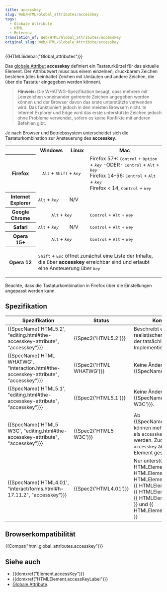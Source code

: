 ```yaml
---
title: accesskey
slug: Web/HTML/Global_attributes/accesskey
tags:
  - Globale Attribute
  - HTML
  - Referenz
translation_of: Web/HTML/Global_attributes/accesskey
original_slug: Web/HTML/Globale_Attribute/accesskey
---
```

{{HTMLSidebar("Global_attributes")}}

Das [globale Attribut](/de/docs/Web/HTML/Globale_Attribute) **accesskey** definiert ein Tastaturkürzel für das aktuelle Element. Der Attributwert muss aus einem einzelnen, druckbarem Zeichen bestehen (dies beinhaltet Zeichen mit Umlauten und andere Zeichen, die über die Tastatur eingegeben werden können).

> **Hinweis:** Die WHATWG-Spezifikation besagt, dass mehrere mit Leerzeichen voneinander getrennte Zeichen angegeben werden können und der Browser davon das erste unterstützte verwenden wird. Das funktioniert jedoch in den meisten Browsern nicht. In Internet Explorer und Edge wird das erste unterstützte Zeichen jedoch ohne Probleme verwendet, sofern es keine Konflikte mit anderen Befehlen gibt.

Je nach Browser und Betriebssystem unterscheidet sich die Tastaturkombination zur Ansteuerung des **accesskey**.

<table class="standard-table">
  <tbody>
    <tr>
      <th></th>
      <th>Windows</th>
      <th>Linux</th>
      <th>Mac</th>
    </tr>
    <tr>
      <th>Firefox</th>
      <td colspan="2" rowspan="1" style="text-align: center">
        <kbd>Alt</kbd> + <kbd>Shift</kbd> + <kbd><em>key</em></kbd>
      </td>
      <td>
        Firefox 57+: <kbd>Control</kbd> + <kbd>Option</kbd> +
        <kbd><em>key</em></kbd> -ODER- <kbd>Control</kbd> + <kbd>Alt</kbd> +
        <kbd><em>key</em></kbd
        ><br />Firefox 14–56: <kbd>Control</kbd> + <kbd>Alt</kbd> +
        <kbd><em>key</em></kbd
        ><br />Firefox &#x3C; 14, <kbd>Control</kbd> + <kbd><em>key</em></kbd>
      </td>
    </tr>
    <tr>
      <th>Internet Explorer</th>
      <td>
        <kbd>Alt</kbd> + <kbd><em>key</em></kbd>
      </td>
      <td colspan="2">N/V</td>
    </tr>
    <tr>
      <th>Google Chrome</th>
      <td colspan="2" rowspan="1" style="text-align: center">
        <kbd>Alt</kbd> + <kbd><em>key</em></kbd>
      </td>
      <td>
        <kbd>Control</kbd> + <kbd>Alt</kbd> + <kbd><em>key</em></kbd>
      </td>
    </tr>
    <tr>
      <th>Safari</th>
      <td>
        <kbd>Alt</kbd> + <kbd><em>key</em></kbd>
      </td>
      <td>N/V</td>
      <td>
        <kbd>Control</kbd> + <kbd>Alt</kbd> + <kbd><em>key</em></kbd>
      </td>
    </tr>
    <tr>
      <th>Opera 15+</th>
      <td colspan="2" rowspan="1" style="text-align: center">
        <kbd>Alt</kbd> + <kbd><em>key</em></kbd>
      </td>
      <td>
        <kbd>Control</kbd> + <kbd>Alt</kbd> + <kbd><em>key</em></kbd>
      </td>
    </tr>
    <tr>
      <th>Opera 12</th>
      <td colspan="3" rowspan="1">
        <p>
          <kbd>Shift</kbd> + <kbd>Esc</kbd> öffnet zunächst eine Liste der
          Inhalte, die über <strong>accesskey</strong> erreichbar sind und
          erlaubt eine Ansteuerung über <kbd><em>key</em></kbd>
        </p>
      </td>
    </tr>
  </tbody>
</table>

Beachte, dass die Tastaturkombination in Firefox über die Einstellungen angepasst werden kann.

## Spezifikation

| Spezifikation                                                                                                    | Status                           | Kommentar                                                                                                                                                                                                                                                                              |
| ---------------------------------------------------------------------------------------------------------------- | -------------------------------- | -------------------------------------------------------------------------------------------------------------------------------------------------------------------------------------------------------------------------------------------------------------------------------------- |
| {{SpecName('HTML5.2', "editing.html#the-accesskey-attribute", "accesskey")}}             | {{Spec2('HTML5.2')}}     | Beschreibt ein realistischeres Verhalten der tatsächlichen Implementierungen.                                                                                                                                                                                                          |
| {{SpecName('HTML WHATWG', "interaction.html#the-accesskey-attribute", "accesskey")}} | {{Spec2('HTML WHATWG')}} | Keine Änderung gegenüber {{SpecName('HTML5.1')}}.                                                                                                                                                                                                                             |
| {{SpecName('HTML5.1', "editing.html#the-accesskey-attribute", "accesskey")}}             | {{Spec2('HTML5.1')}}     | Keine Änderung gegenüber {{SpecName('HTML5 W3C')}}.                                                                                                                                                                                                                             |
| {{SpecName('HTML5 W3C', "editing.html#the-accesskey-attribute", "accesskey")}}         | {{Spec2('HTML5 W3C')}}     | Ab {{SpecName('HTML4.01')}} können mehrere Zeichen als `accesskey` gesetzt werden. Zudem kann ein `accesskey` an jedem Element gesetzt werden.                                                                                                                                 |
| {{SpecName('HTML4.01', "interact/forms.html#h-17.11.2", "accesskey")}}                     | {{Spec2('HTML4.01')}}     | Nur unterstützt an {{ HTMLElement("a") }}, {{ HTMLElement("area") }}, {{ HTMLElement("button") }}, {{ HTMLElement("input") }}, {{ HTMLElement("label") }}, {{ HTMLElement("legend") }} und {{ HTMLElement("textarea") }} |

## Browserkompatibilität

{{Compat("html.global_attributes.accesskey")}}

## Siehe auch

- {{domxref("Element.accessKey")}}
- {{domxref("HTMLElement.accessKeyLabel")}}
- [Globale Attribute](/de/docs/Web/HTML/Globale_Attribute).
